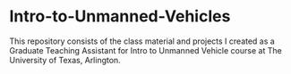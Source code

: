 # Intro-to-Unmanned-Vehicles
This repository consists of the class material and projects I created as a Graduate Teaching Assistant for Intro to Unmanned Vehicle course at The University of Texas, Arlington.
